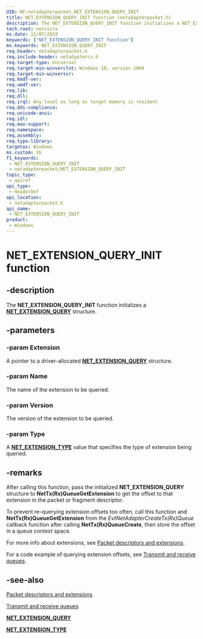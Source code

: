 ```yaml
---
UID: NF:netadapterpacket.NET_EXTENSION_QUERY_INIT
title: NET_EXTENSION_QUERY_INIT function (netadapterpacket.h)
description: The NET_EXTENSION_QUERY_INIT function initializes a NET_EXTENSION_QUERY structure.
tech.root: netvista
ms.date: 11/07/2019
keywords: ["NET_EXTENSION_QUERY_INIT function"]
ms.keywords: NET_EXTENSION_QUERY_INIT
req.header: netadapterpacket.h
req.include-header: netadaptercx.h 
req.target-type: Universal
req.target-min-winverclnt: Windows 10, version 2004
req.target-min-winversvr: 
req.kmdf-ver: 
req.umdf-ver: 
req.lib: 
req.dll: 
req.irql: Any level as long as target memory is resident
req.ddi-compliance: 
req.unicode-ansi: 
req.idl: 
req.max-support: 
req.namespace: 
req.assembly: 
req.type-library: 
targetos: Windows
ms.custom: Vb
f1_keywords:
 - NET_EXTENSION_QUERY_INIT
 - netadapterpacket/NET_EXTENSION_QUERY_INIT
topic_type:
 - apiref
api_type:
 - HeaderDef
api_location:
 - netadapterpacket.h
api_name:
 - NET_EXTENSION_QUERY_INIT
product:
 - Windows
---
```


# NET_EXTENSION_QUERY_INIT function


## -description

The **NET_EXTENSION_QUERY_INIT** function initializes a [**NET_EXTENSION_QUERY**](../netadapterpacket/ns-netadapterpacket-_net_extension_query.md) structure.

## -parameters

### -param Extension

A pointer to a driver-allocated [**NET_EXTENSION_QUERY**](../netadapterpacket/ns-netadapterpacket-_net_extension_query.md) structure.

### -param Name

The name of the extension to be queried.

### -param Version

The version of the extension to be queried.

### -param Type

A [**NET_EXTENSION_TYPE**](../extension/ne-extension-_net_extension_type.md) value that specifies the type of extension being queried.

## -remarks

After calling this function, pass the initialized **NET_EXTENSION_QUERY** structure to **NetTx(Rx)QueueGetExtension** to get the offset to that extension in the packet or fragment descriptor.

To prevent re-querying extension offsets too often, call this function and **NetTx(Rx)QueueGetExtension** from the *EvtNetAdapterCreateTx(Rx)Queue* callback function after calling **NetTx(Rx)QueueCreate**, then store the offset in a queue context space.

For more info about extensions, see [Packet descriptors and extensions](/windows-hardware/drivers/netcx/packet-descriptors-and-extensions). 

For a code example of querying extension offsets, see [Transmit and receive queues](/windows-hardware/drivers/netcx/transmit-and-receive-queues).

## -see-also

[Packet descriptors and extensions](/windows-hardware/drivers/netcx/packet-descriptors-and-extensions)

[Transmit and receive queues](/windows-hardware/drivers/netcx/transmit-and-receive-queues)

[**NET_EXTENSION_QUERY**](../netadapterpacket/ns-netadapterpacket-_net_extension_query.md)

[**NET_EXTENSION_TYPE**](../extension/ne-extension-_net_extension_type.md)
